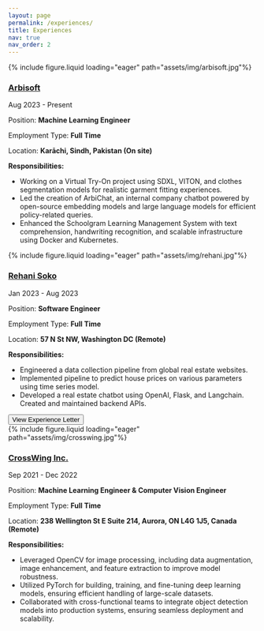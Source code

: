 ```yaml
---
layout: page
permalink: /experiences/
title: Experiences
nav: true
nav_order: 2
---
```


<div class="project0">
    <div class="image-container0">
        {% include figure.liquid loading="eager" path="assets/img/arbisoft.jpg"%}
    </div>
    <div class="project-details0">
        <div class="heading">
        <a href="https://www.arbisoft.com/"><h3>Arbisoft</h3></a>
        <span class="timeline">Aug 2023 - Present</span>
        </div>
        <p>Position: <strong>Machine Learning Engineer</strong></p>
        <p>Employment Type: <strong>Full Time</strong></p>
        <p>Location: <strong>Karāchi, Sindh, Pakistan (On site)</strong></p>
        <p><b>Responsibilities:</b></p>
        <ul>
            <li>Working on a Virtual Try-On project using SDXL, VITON, and clothes segmentation models for realistic garment fitting experiences.</li>
            <li>Led the creation of ArbiChat, an internal company chatbot powered by open-source embedding models and large language models for efficient policy-related queries.</li>
            <li>Enhanced the Schoolgram Learning Management System with text comprehension, handwriting recognition, and scalable infrastructure using Docker and Kubernetes.</li>
        </ul>
    </div>
</div>

<div class="project0">
    <div class="image-container0">
        {% include figure.liquid loading="eager" path="assets/img/rehani.jpg"%}
    </div>
    <div class="project-details0">
        <div class="heading">
        <a href="https://www.rehanisoko.com/"><h3>Rehani Soko</h3></a>
        <span class="timeline">Jan 2023 - Aug 2023</span>
        </div>
        <p>Position: <strong>Software Engineer </strong></p>
        <p>Employment Type: <strong>Full Time</strong></p>        
        <p>Location: <strong>57 N St NW, Washington DC (Remote)</strong></p>
        <p><b>Responsibilities:</b></p>
        <ul>
            <li>Engineered a data collection pipeline from global real estate websites.</li>
            <li>Implemented pipeline to predict house prices on various parameters using time series model.</li>
            <li>Developed a real estate chatbot using OpenAI, Flask, and Langchain. Created and maintained backend APIs.</li>
        </ul>
        <a href="https://drive.google.com/file/d/1eC2SPHpVmAvqFoKGFKLWjaiPD0jsJvVj/view?usp=drive_link"><button>View Experience Letter</button></a>
    </div>
</div>


<div class="project0">
    <div class="image-container0">
        {% include figure.liquid loading="eager" path="assets/img/crosswing.jpg"%}
    </div>
    <div class="project-details0">
        <div class="heading">
        <a href="https://crosswing.com/"><h3>CrossWing Inc.</h3></a>
        <span class="timeline">Sep 2021 - Dec 2022</span>
        </div>
        <p>Position: <strong>Machine Learning Engineer & Computer Vision Engineer</strong></p>
        <p>Employment Type: <strong>Full Time</strong></p>        
        <p>Location: <strong>238 Wellington St E Suite 214, Aurora, ON L4G 1J5, Canada (Remote)</strong></p>
        <p><b>Responsibilities:</b></p>
        <ul>
            <li> Leveraged OpenCV for image processing, including data augmentation, image enhancement, and feature extraction to improve model robustness.</li>
            <li> Utilized PyTorch for building, training, and fine-tuning deep learning models, ensuring efficient handling of large-scale datasets.</li>
            <li> Collaborated with cross-functional teams to integrate object detection models into production systems, ensuring seamless deployment and scalability.</li>
        </ul>
    </div>
</div>
